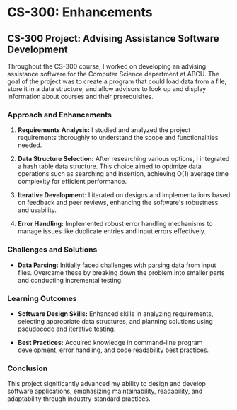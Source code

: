 # CS-300: Enhancements

## CS-300 Project: Advising Assistance Software Development

Throughout the CS-300 course, I worked on developing an advising assistance software for the Computer Science department at ABCU. The goal of the project was to create a program that could load data from a file, store it in a data structure, and allow advisors to look up and display information about courses and their prerequisites.

### Approach and Enhancements

1. **Requirements Analysis:** I studied and analyzed the project requirements thoroughly to understand the scope and functionalities needed.
   
2. **Data Structure Selection:** After researching various options, I integrated a hash table data structure. This choice aimed to optimize data operations such as searching and insertion, achieving O(1) average time complexity for efficient performance.

3. **Iterative Development:** I iterated on designs and implementations based on feedback and peer reviews, enhancing the software's robustness and usability.

4. **Error Handling:** Implemented robust error handling mechanisms to manage issues like duplicate entries and input errors effectively.

### Challenges and Solutions

- **Data Parsing:** Initially faced challenges with parsing data from input files. Overcame these by breaking down the problem into smaller parts and conducting incremental testing.

### Learning Outcomes

- **Software Design Skills:** Enhanced skills in analyzing requirements, selecting appropriate data structures, and planning solutions using pseudocode and iterative testing.
  
- **Best Practices:** Acquired knowledge in command-line program development, error handling, and code readability best practices.

### Conclusion

This project significantly advanced my ability to design and develop software applications, emphasizing maintainability, readability, and adaptability through industry-standard practices.
